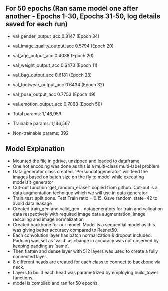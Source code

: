 For 50 epochs (Ran same model one after another - Epochs 1-30, Epochs 31-50, log details saved for each run)
-----------------------------------------------------------------------------------------------------------
- val_gender_output_acc	0.8147 (Epoch 34)
- val_image_quality_output_acc	0.5794 (Epoch 20)
- val_age_output_acc	0.4038 (Epoch 20)
- val_weight_output_acc	0.6473 (Epoch 11)
- val_bag_output_acc	0.6181 (Epoch 28)
- val_footwear_output_acc	0.6434 (Epoch 32)
- val_pose_output_acc	0.7753 (Epoch 49)
- val_emotion_output_acc	0.7068 (Epoch 50)

- Total params: 1,146,959
- Trainable params: 1,146,567
- Non-trainable params: 392

Model Explanation
------------------
- Mounted the file in gdrive, unzipped and loaded to dataframe
- One hot encoding was done as this is a multi-class multi-label problem
- Data generator class created. 'Persondatagenerator' will feed the images based on batch size on the fly to model while executing model.fit_generator
- Cut-out function 'get_random_eraser' copied from github. Cut-out is a data augmentation technique which we will use in data generator 
- Train_test_split done. Test:Train ratio = 0.15. Gave random_state=42 to avoid data leakage
- Created train_gen and valid_gen - datagenerators for train and validation data respectively with required image data augmentation, image rescaling and image normalization
- Created backbone for our model. Model is a sequential model as this was giving better accuracy compared to Resnet50.
- Each convolution layer has batch normalization & dropout included. Padding was set as 'valid' as change in accuracy was not observed by keeping padding as 'same'.
- Then flatten and dense layer with 512 layers was used to create a fully connected layer.
- 8 different heads are created for each class to connect to backbone via neck.
- Layers to build each head was parametrized by employing build_tower functions.
- model is compiled and ran for 50 epochs.

